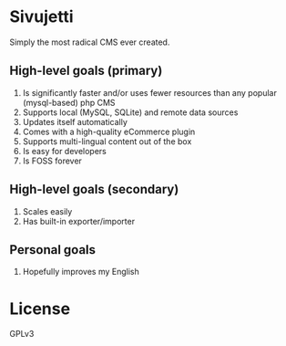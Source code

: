 # Sivujetti

Simply the most radical CMS ever created.

## High-level goals (primary)

1. Is significantly faster and/or uses fewer resources than any popular (mysql-based) php CMS
1. Supports local (MySQL, SQLite) and remote data sources
1. Updates itself automatically
1. Comes with a high-quality eCommerce plugin
1. Supports multi-lingual content out of the box
1. Is easy for developers
1. Is FOSS forever

## High-level goals (secondary)

1. Scales easily
1. Has built-in exporter/importer

## Personal goals

1. Hopefully improves my English

# License

GPLv3